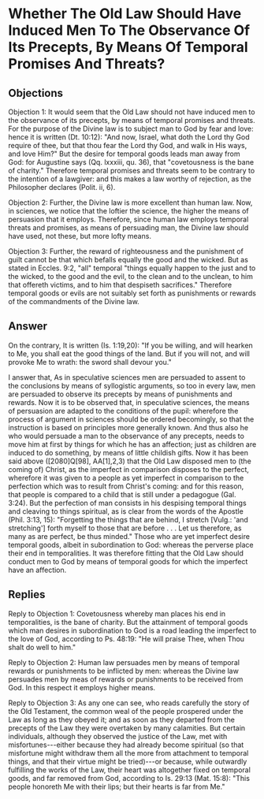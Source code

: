 # Whether The Old Law Should Have Induced Men To The Observance Of Its Precepts, By Means Of Temporal Promises And Threats?

## Objections

Objection 1: It would seem that the Old Law should not have induced men to the observance of its precepts, by means of temporal promises and threats. For the purpose of the Divine law is to subject man to God by fear and love: hence it is written (Dt. 10:12): "And now, Israel, what doth the Lord thy God require of thee, but that thou fear the Lord thy God, and walk in His ways, and love Him?" But the desire for temporal goods leads man away from God: for Augustine says (Qq. lxxxiii, qu. 36), that "covetousness is the bane of charity." Therefore temporal promises and threats seem to be contrary to the intention of a lawgiver: and this makes a law worthy of rejection, as the Philosopher declares (Polit. ii, 6).

Objection 2: Further, the Divine law is more excellent than human law. Now, in sciences, we notice that the loftier the science, the higher the means of persuasion that it employs. Therefore, since human law employs temporal threats and promises, as means of persuading man, the Divine law should have used, not these, but more lofty means.

Objection 3: Further, the reward of righteousness and the punishment of guilt cannot be that which befalls equally the good and the wicked. But as stated in Eccles. 9:2, "all" temporal "things equally happen to the just and to the wicked, to the good and the evil, to the clean and to the unclean, to him that offereth victims, and to him that despiseth sacrifices." Therefore temporal goods or evils are not suitably set forth as punishments or rewards of the commandments of the Divine law.

## Answer

On the contrary, It is written (Is. 1:19,20): "If you be willing, and will hearken to Me, you shall eat the good things of the land. But if you will not, and will provoke Me to wrath: the sword shall devour you."

I answer that, As in speculative sciences men are persuaded to assent to the conclusions by means of syllogistic arguments, so too in every law, men are persuaded to observe its precepts by means of punishments and rewards. Now it is to be observed that, in speculative sciences, the means of persuasion are adapted to the conditions of the pupil: wherefore the process of argument in sciences should be ordered becomingly, so that the instruction is based on principles more generally known. And thus also he who would persuade a man to the observance of any precepts, needs to move him at first by things for which he has an affection; just as children are induced to do something, by means of little childish gifts. Now it has been said above ([2080]Q[98], AA[1],2,3) that the Old Law disposed men to (the coming of) Christ, as the imperfect in comparison disposes to the perfect, wherefore it was given to a people as yet imperfect in comparison to the perfection which was to result from Christ's coming: and for this reason, that people is compared to a child that is still under a pedagogue (Gal. 3:24). But the perfection of man consists in his despising temporal things and cleaving to things spiritual, as is clear from the words of the Apostle (Phil. 3:13, 15): "Forgetting the things that are behind, I stretch [Vulg.: 'and stretching'] forth myself to those that are before . . . Let us therefore, as many as are perfect, be thus minded." Those who are yet imperfect desire temporal goods, albeit in subordination to God: whereas the perverse place their end in temporalities. It was therefore fitting that the Old Law should conduct men to God by means of temporal goods for which the imperfect have an affection.

## Replies

Reply to Objection 1: Covetousness whereby man places his end in temporalities, is the bane of charity. But the attainment of temporal goods which man desires in subordination to God is a road leading the imperfect to the love of God, according to Ps. 48:19: "He will praise Thee, when Thou shalt do well to him."

Reply to Objection 2: Human law persuades men by means of temporal rewards or punishments to be inflicted by men: whereas the Divine law persuades men by meas of rewards or punishments to be received from God. In this respect it employs higher means.

Reply to Objection 3: As any one can see, who reads carefully the story of the Old Testament, the common weal of the people prospered under the Law as long as they obeyed it; and as soon as they departed from the precepts of the Law they were overtaken by many calamities. But certain individuals, although they observed the justice of the Law, met with misfortunes---either because they had already become spiritual (so that misfortune might withdraw them all the more from attachment to temporal things, and that their virtue might be tried)---or because, while outwardly fulfilling the works of the Law, their heart was altogether fixed on temporal goods, and far removed from God, according to Is. 29:13 (Mat. 15:8): "This people honoreth Me with their lips; but their hearts is far from Me."
